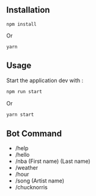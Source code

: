 ## Installation

```console
npm install
```
Or
```console
yarn
```

## Usage

Start the application dev with :

```bash
npm run start
```
Or
```bash
yarn start
```
## Bot Command

- /help
- /hello
- /nba (First name) (Last name)
- /weather
- /hour
- /song (Artist name)
- /chucknorris
